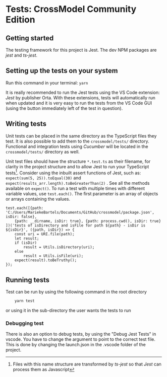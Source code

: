 # Tests: CrossModel Community Edition

## Getting started

The testing framework for this project is Jest. The dev NPM packages are _jest_ and _ts-jest_.

## Setting up the tests on your system

Run this command in your terminal: `yarn`

It is really recommended to run the Jest tests using the VS Code extension: _Jest_ by publisher Orta. With these extensions, tests will automatically run when updated and it is very easy to run the tests from the VS Code GUI (using the button immediately left of the test in question).

## Writing tests

Unit tests can be placed in the same directory as the TypeScript files they test. It is also possible to add them to the `crossmodel/tests/` directory. Functional and integration tests using _Cucumber_ will be located in the `crossmodel/tests/` directory as well.

Unit test files should have the structure `*.test.ts` as their filename, for clarity in the project structure and to allow Jest to run your TypeScript tests[^1]. Consider using the inbuilt assert functions of Jest, such as:  
`expect(sum(5, 25)).toEqual(30)` and `expect(results_arr.length).toBeGreaterThan(2)` . See all the methods available on `expect()`.
To run a test with multiple times with different variable values, use `test.each()`. The first parameter is an array of objects or arrays containing the values.

    test.each([{path: 'C:/Users/MariekeBartels/Documents/GitHub/crossmodel/package.json', isDir: false},
        {path: __dirname, isDir: true}, {path: process.cwd(), isDir: true}
    ])('tests of isDirectory and isFile for path ${path} - isDir is ${isDir}', ({path, isDir}) => {
        const uri = URI.file(path);
        let result;
        if (isDir)
            result = Utils.isDirectory(uri);
        else
            result = Utils.isFile(uri);
        expect(result).toBeTruthy();
    });

[^1]: Files with this name structure are transformed by _ts-jest_ so that _Jest_ can process them as Javascript

## Running tests

Test can be run by using the following command in the root directory

```cmd
    yarn test
```

or using it in the sub-directory the user wants the tests to run

### Debugging test

There is also an option to debug tests, by using the "Debug Jest Tests" in vscode. You have to change the argument to point to the correct test file. This is done by changing the launch.json in the .vscode folder of the project.
